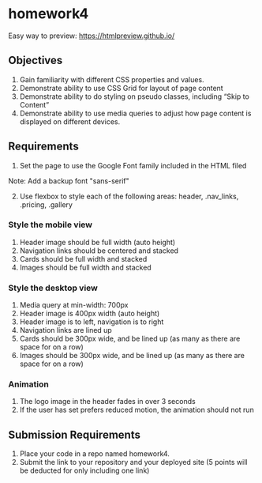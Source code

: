# homework4
Easy way to preview: https://htmlpreview.github.io/
## Objectives 
1. Gain familiarity with different CSS properties and values.
2. Demonstrate ability to use CSS Grid for layout of page content
3. Demonstrate ability to do styling on pseudo classes, including  “Skip to Content”
4. Demonstrate ability to use media queries to adjust how page content is displayed on different devices.
 
## Requirements
1. Set the page to use the Google Font family included in the HTML filed

Note: Add a backup font "sans-serif"

2. Use flexbox to style each of the following areas: header, .nav_links, .pricing, .gallery
 
### Style the mobile view
1. Header image should be full width (auto height)
2. Navigation links should be centered and stacked
3. Cards should be full width and stacked
4. Images should be full width and stacked

### Style the desktop view
1. Media query at min-width: 700px
2. Header image is 400px width (auto height)
3. Header image is to left, navigation is to right
4. Navigation links are lined up
5. Cards should be 300px wide, and be lined up (as many as there are space for on a row)
6. Images should be 300px wide, and be lined up (as many as there are space for on a row)

### Animation
1. The logo image in the header fades in over 3 seconds
2. If the user has set prefers reduced motion, the animation should not run
 

## Submission Requirements
1. Place your code in a repo named homework4.
2. Submit the link to your repository and your deployed site (5 points will be deducted for only including one link)

